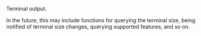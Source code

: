 Terminal output.

In the future, this may include functions for querying the terminal
size, being notified of terminal size changes, querying supported
features, and so on.